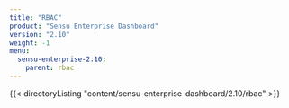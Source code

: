 ```yaml
---
title: "RBAC"
product: "Sensu Enterprise Dashboard"
version: "2.10"
weight: -1
menu:
  sensu-enterprise-2.10:
    parent: rbac
---
```


{{< directoryListing "content/sensu-enterprise-dashboard/2.10/rbac" >}}
